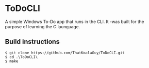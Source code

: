 # ToDoCLI
A simple Windows To-Do app that runs in the CLI. It -was built for the purpose of learning the C launguage.

## Build instructions
```
$ git clone https://github.com/ThatKoalaGuy/ToDoCLI.git
$ cd .\ToDoCLI\
$ make
```
